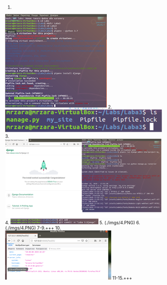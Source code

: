 
1.
![1](./imgs/1.PNG)
2.
![2](./imgs/2.PNG)
3.
![3](./imgs/3.PNG)
4.
![4](./imgs/4.PNG) 
5.
(./imgs/4.PNG)
6.
(./imgs/4.PNG)
7-9.+++
10.
![10](./imgs/10.PNG)
11-15.+++
